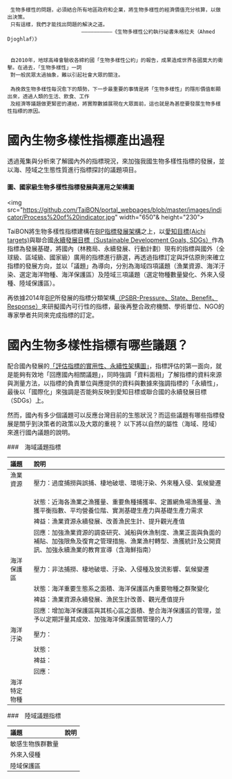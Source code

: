 
     生物多樣性的問題，必須結合所有地區政府和企業，將生物多樣性的經濟價值充分核算，以做出決策。
     只有這樣，我們才能找出問題的解決之道。
                            ——————————《生物多樣性公約執行祕書朱格拉夫（Ahmed Djoghlaf）》 
        

     自2010年，地球高峰會驗收各締約國「生物多樣性公約」的報告，成果造成世界各國莫大的衝擊。在過去，「生物多樣性」一詞
     對一般民眾太過抽象，難以引起社會大眾的關注。
     
     為挽救生物多樣性每況愈下的頽勢，下一步最重要的事情是將「生物多樣性」的隱形價值彰顯出來，透過人類的生活、飲食、工作
     及經濟等議題做更緊密的連結，將實際數據展現在大眾面前，這也就是為甚麼要發展生物多樣性指標的原因。
     

# 國內生物多樣性指標產出過程

透過蒐集與分析來了解國內外的指標現況，來加強我國生物多樣性指標的發展，並以海、陸域之生態性質進行指標探討的議題項目。

#### 圖、國家級生物多樣性指標發展與運用之架構圖

<img src="https://github.com/TaiBON/portal_webpages/blob/master/images/indicator/Process%20of%20indicator.jpg" width="650"& height="230">


TaiBON將生物多樣性指標建構在[BIP指標發展架構](https://github.com/TaiBON/portal_webpages/blob/master/Indicator/How%20choose.md)之上，以[愛知目標(Aichi targets)](https://github.com/TaiBON/portal_webpages/blob/master/Indicator/web_strategy.md)與聯合國[永續發展目標（Sustainable Development Goals, SDGs）](https://github.com/TaiBON/portal_webpages/blob/master/Indicator/web_strategy.md)作為指標為發展基礎，將國內（林務局、永續發展、行動計劃）現有的指標與國外（全球級、區域級、國家級）廣用的指標進行篩選，再透過指標訂定與評估原則來確立指標的發展方向，並以「議題」為導向，分別為海域四項議題（漁業資源、海洋汙染、選定海洋物種、海洋保護區）及陸域三項議題（選定物種數量變化、外來入侵種、陸域保護區）。

再依據2014年[BIP](http://www.bipindicators.net/)所發展的指標分類架構[（PSBR-Pressure、State、Benefit、Response）](https://github.com/TaiBON/portal_webpages/blob/master/Indicator/Type%20of%20indicator.md)來研擬國內可行性的指標，最後再整合政府機關、學術單位、NGO的專家學者共同來完成指標的訂定。

# 國內生物多樣性指標有哪些議題？

配合國內發展的[「評估指標的實用性、永續性架構圖」](https://github.com/TaiBON/portal_webpages/blob/master/Indicator/How%20choose.md)，指標評估的第一面向，就是能夠有效地「回應國內相關議題」，同時強調「資料面相」了解指標的資料來源與測量方法，以指標的負責單位與應提供的資料與數據來強調指標的「永續性」，最後以「國際化」來強調是否能夠反映到愛知目標或聯合國的永續發展目標（SDGs）上。

然而，國內有多少個議題可以反應台灣目前的生態狀況？而這些議題有哪些指標發展是關乎到決策者的政策以及大眾的重視？
以下將以自然的屬性（海域、陸域）來進行國內議題的說明。


###　海域議題指標

| 議題            | 說明                                                                           |
| :-------------- |:-------------------------------------------------------------------------------|
| 漁業資源         |壓力：過度捕撈與誤捕、棲地破壞、環境汙染、外來種入侵、氣候變遷
|                 |狀態：近海各漁業之漁獲量、重要魚種捕獲率、定置網魚場漁獲量、漁獲平衡指數、平均營養位階、實測基礎生產力與基礎生產力需求
|                 |裨益：漁業資源永續發展、改善漁民生計、提升觀光產值
|                 |回應：加強漁業資源的調查研究、減船與休漁制度、漁業正面與負面的補貼、加強限魚及復育之管理措施、漁業漁村轉型、漁獲統計及公開資訊、加強永續漁業的教育宣導（含海鮮指南）|
| 海洋保護區       |壓力：非法捕撈、棲地破壞、汙染、入侵種及放流影響、氣候變遷
|                 |狀態：海洋重要生態系之面積、海洋保護區內重要物種之群聚變化
|                 |裨益：漁業資源永續發展、漁民生計改善、觀光產值提升
|                 |回應：增加海洋保護區與其核心區之面積、整合海洋保護區的管理，並予以定期評量其成效、加強海洋保護區關管理的人力 |
| 海洋汙染         |壓力：
|                 |狀態：
|                 |裨益：
|                 |回應：
| 海洋特定物種     |                                                                           |




###　陸域議題指標

| 議題                     | 說明                                                                        |
| :------------------------|:---------------------------------------------------------------------------|
| 敏感生物族群數量          |                                                                            |
| 外來入侵種               |                                                                            |
| 陸域保護區               |                                                                             |







